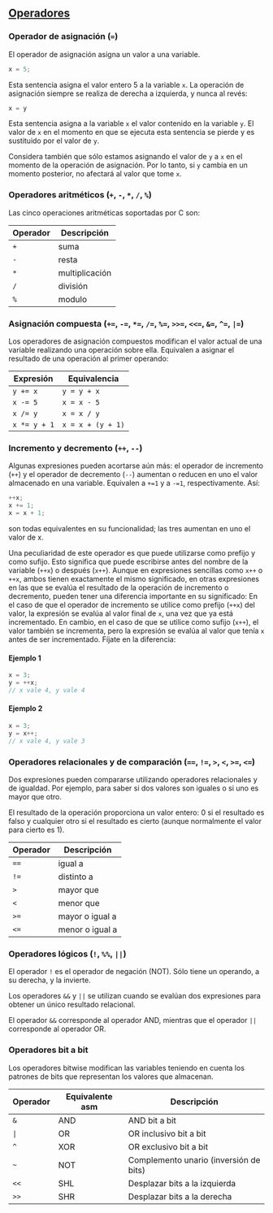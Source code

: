 ## [Operadores](https://cplusplus.com/doc/tutorial/operators/)


### Operador de asignación (`=`)

El operador de asignación asigna un valor a una variable.

```C++
x = 5;
```

Esta sentencia asigna el valor entero 5 a la variable `x`. La operación de asignación siempre se realiza de derecha a izquierda, y nunca al revés:

```C++
x = y
```

Esta sentencia asigna a la variable `x` el valor contenido en la variable `y`. El valor de `x` en el momento en que se ejecuta esta sentencia se pierde y es sustituido por el valor de `y`.

Considera también que sólo estamos asignando el valor de `y` a `x` en el momento de la operación de asignación. Por lo tanto, si `y` cambia en un momento posterior, no afectará al valor que tome `x`.



### Operadores aritméticos (`+`, `-`, `*`, `/`, `%`)

Las cinco operaciones aritméticas soportadas por C son:

| Operador | Descripción |
| - | - |
| `+` | suma |
| `-` | resta |
| `*` | multiplicación |
| `/` | división |
| `%` | modulo |


### Asignación compuesta (`+=`, `-=`, `*=`, `/=`, `%=`, `>>=`, `<<=`, `&=`, `^=`, `|=`)

Los operadores de asignación compuestos modifican el valor actual de una variable realizando una operación sobre ella. Equivalen a asignar el resultado de una operación al primer operando:

| Expresión | Equivalencia |
| - | - |
| `y += x` | `y = y + x` |
| `x -= 5` | `x = x - 5` |
| `x /= y` | `x = x / y` |
| `x *= y + 1` | `x = x + (y + 1)` |


### Incremento y decremento (`++`, `--`)

Algunas expresiones pueden acortarse aún más: el operador de incremento (`++`) y el operador de decremento (`--`) aumentan o reducen en uno el valor almacenado en una variable. Equivalen a `+=1` y a `-=1`, respectivamente. Así:
```C++
++x;
x += 1;
x = x + 1;
```
son todas equivalentes en su funcionalidad; las tres aumentan en uno el valor de x.

Una peculiaridad de este operador es que puede utilizarse como prefijo y como sufijo. Esto significa que puede escribirse antes del nombre de la variable (`++x`) o después (`x++`). Aunque en expresiones sencillas como `x++` o `++x`, ambos tienen exactamente el mismo significado, en otras expresiones en las que se evalúa el resultado de la operación de incremento o decremento, pueden tener una diferencia importante en su significado: En el caso de que el operador de incremento se utilice como prefijo (`++x`) del valor, la expresión se evalúa al valor final de `x`, una vez que ya está incrementado. En cambio, en el caso de que se utilice como sufijo (`x++`), el valor también se incrementa, pero la expresión se evalúa al valor que tenía `x` antes de ser incrementado. Fíjate en la diferencia:

#### Ejemplo 1

```C++
x = 3;
y = ++x;
// x vale 4, y vale 4
```

#### Ejemplo 2

```C++
x = 3;
y = x++;
// x vale 4, y vale 3
```


### Operadores relacionales y de comparación (`==`, `!=`, `>`, `<`, `>=`, `<=`)

Dos expresiones pueden compararse utilizando operadores relacionales y de igualdad. Por ejemplo, para saber si dos valores son iguales o si uno es mayor que otro.

El resultado de la operación proporciona un valor entero: 0 si el resultado es falso y cualquier otro si el resultado es cierto (aunque normalmente el valor para cierto es 1).

| Operador | Descripción |
| - | - |
| `==` | igual a |
| `!=` | distinto a |
| `>` | mayor que |
| `<` | menor que |
| `>=` | mayor o igual a |
| `<=` | menor o igual a |


### Operadores lógicos (`!`, `%%`, ``||``)

El operador `!` es el operador de negación (NOT). Sólo tiene un operando, a su derecha, y la invierte.

Los operadores `&&` y `||` se utilizan cuando se evalúan dos expresiones para obtener un único resultado relacional.

El operador `&&` corresponde al operador AND, mientras que el operador `||` corresponde al operador OR.


### Operadores bit a bit

Los operadores bitwise modifican las variables teniendo en cuenta los patrones de bits que representan los valores que almacenan.

| Operador | Equivalente asm | Descripción |
| - | - | - |
| `&` | AND | AND bit a bit |
| `\|` | OR | OR inclusivo bit a bit |
| `^` | XOR | OR exclusivo bit a bit |
| `~` | NOT | Complemento unario (inversión de bits) |
| `<<` | SHL | Desplazar bits a la izquierda |
| `>>` | SHR | Desplazar bits a la derecha |
